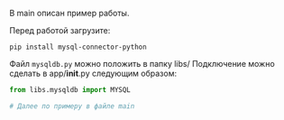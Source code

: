 В main описан пример работы.

Перед работой загрузите:
```
pip install mysql-connector-python
```

Файл ```mysqldb.py``` можно положить в папку libs/
Подключение можно сделать в app/__init__.py следующим образом:
```python
from libs.mysqldb import MYSQL

# Далее по примеру в файле main
```
